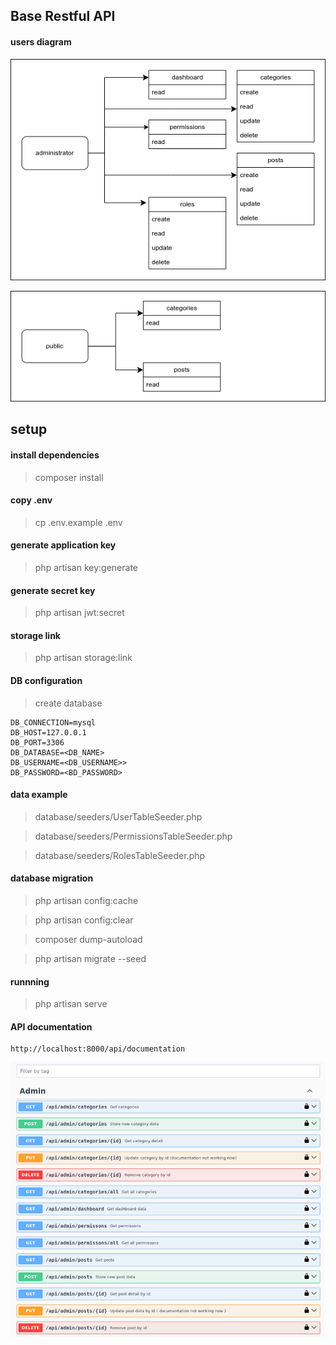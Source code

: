 ## Base Restful API


#### users diagram
![administrator](screenshot/administrator.png)

![public](screenshot/public.png)


## setup

#### install dependencies
> composer install

#### copy .env
> cp .env.example .env

#### generate application key
> php artisan key:generate

#### generate secret key
> php artisan jwt:secret

#### storage link
> php artisan storage:link

#### DB configuration
> create database

```
DB_CONNECTION=mysql
DB_HOST=127.0.0.1
DB_PORT=3306
DB_DATABASE=<DB_NAME>
DB_USERNAME=<DB_USERNAME>>
DB_PASSWORD=<BD_PASSWORD>
```
#### data example 
> database/seeders/UserTableSeeder.php

> database/seeders/PermissionsTableSeeder.php

> database/seeders/RolesTableSeeder.php

#### database migration
> php artisan config:cache

> php artisan config:clear

> composer dump-autoload

> php artisan migrate --seed

#### runnning
> php artisan serve

#### API documentation
``` 
http://localhost:8000/api/documentation
```

![documentation](screenshot/documentation.png
)


